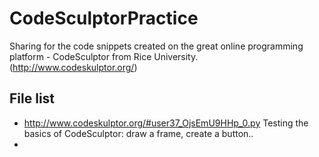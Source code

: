 CodeSculptorPractice
====================

Sharing for the code snippets created on the great online programming platform - CodeSculptor from Rice University. (http://www.codeskulptor.org/)

## File list
* http://www.codeskulptor.org/#user37_OjsEmU9HHp_0.py Testing the basics of CodeSculptor: draw a frame, create a button..
* 
